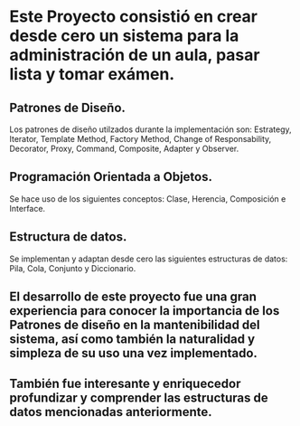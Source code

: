 
# Este Proyecto consistió en crear desde cero un sistema para la administración de un aula, pasar lista y tomar exámen. 

## Patrones de Diseño.
  Los patrones de diseño utilzados durante la implementación son: Estrategy, Iterator, Template Method, Factory Method, Change of Responsability, Decorator, Proxy, Command, Composite, Adapter y Observer.
  
## Programación Orientada a Objetos.
  Se hace uso de los siguientes conceptos: Clase, Herencia, Composición e Interface.
  
## Estructura de datos.
  Se implementan y adaptan desde cero las siguientes estructuras de datos: Pila, Cola, Conjunto y Diccionario.
  
## El desarrollo de este proyecto fue una gran experiencia para conocer la importancia de los Patrones de diseño en la mantenibilidad del sistema, así como también la naturalidad y simpleza de su uso una vez implementado. 
## También fue interesante y enriquecedor profundizar y comprender las estructuras de datos mencionadas anteriormente.


